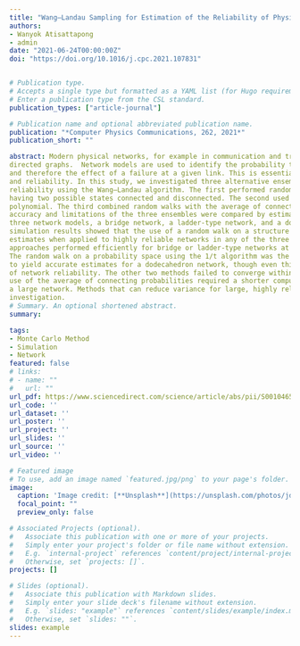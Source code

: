 ```yaml
---
title: "Wang–Landau Sampling for Estimation of the Reliability of Physical Networks"
authors:
- Wanyok Atisattapong
- admin
date: "2021-06-24T00:00:00Z"
doi: "https://doi.org/10.1016/j.cpc.2021.107831"


# Publication type.
# Accepts a single type but formatted as a YAML list (for Hugo requirements).
# Enter a publication type from the CSL standard.
publication_types: ["article-journal"]

# Publication name and optional abbreviated publication name.
publication: "*Computer Physics Communications, 262, 2021*"
publication_short: ""

abstract: Modern physical networks, for example in communication and transportation, can be interpreted as 
directed graphs.  Network models are used to identify the probability that given nodes are connected,
and therefore the effect of a failure at a given link. This is essential for network design, optimization,
and reliability. In this study, we investigated three alternative ensembles for estimating network
reliability using the Wang–Landau algorithm. The first performed random walks on a structure function
having two possible states connected and disconnected. The second used random walks on a reliability
polynomial. The third combined random walks with the average of connecting probabilities. The
accuracy and limitations of the three ensembles were compared by estimating the reliability of
three network models, a bridge network, a ladder-type network, and a dodecahedron network. The
simulation results showed that the use of a random walk on a structure function failed to produce
estimates when applied to highly reliable networks in any of the three network types. The other two
approaches performed efficiently for bridge or ladder-type networks at any level of network reliability.
The random walk on a probability space using the 1/t algorithm was the only ensemble that was able
to yield accurate estimates for a dodecahedron network, though even this failed at the highest level
of network reliability. The other two methods failed to converge within 10 power 8 Monte Carlo trials. The
use of the average of connecting probabilities required a shorter computation time when applied to
a large network. Methods that can reduce variance for large, highly reliable networks require further
investigation.
# Summary. An optional shortened abstract.
summary: 

tags:
- Monte Carlo Method
- Simulation
- Network
featured: false
# links:
# - name: ""
#   url: ""
url_pdf: https://www.sciencedirect.com/science/article/abs/pii/S0010465521000059
url_code: ''
url_dataset: ''
url_poster: ''
url_project: ''
url_slides: ''
url_source: ''
url_video: ''

# Featured image
# To use, add an image named `featured.jpg/png` to your page's folder. 
image:
  caption: 'Image credit: [**Unsplash**](https://unsplash.com/photos/jdD8gXaTZsc)'
  focal_point: ""
  preview_only: false

# Associated Projects (optional).
#   Associate this publication with one or more of your projects.
#   Simply enter your project's folder or file name without extension.
#   E.g. `internal-project` references `content/project/internal-project/index.md`.
#   Otherwise, set `projects: []`.
projects: []

# Slides (optional).
#   Associate this publication with Markdown slides.
#   Simply enter your slide deck's filename without extension.
#   E.g. `slides: "example"` references `content/slides/example/index.md`.
#   Otherwise, set `slides: ""`.
slides: example
---
```



